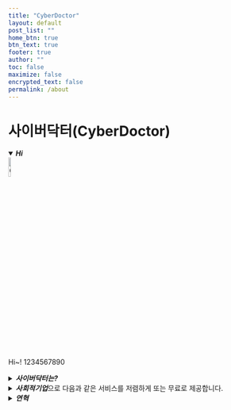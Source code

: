```yaml
---
title: "CyberDoctor"
layout: default
post_list: ""
home_btn: true
btn_text: true
footer: true
author: ""
toc: false
maximize: false
encrypted_text: false
permalink: /about
---
```


# **사이버닥터(CyberDoctor)**

<details open><summary>
<b><i>Hi</i></b>
</summary>
<img class="ceo" src="{{site.url}}{{site.baseurl}}{{site.assets_path}}/img/ceo.jpg" width="10%" alt="CEO">

Hi~!
1234567890
<br>
</details>


<details><summary>
<b><i>사이버닥터는?</i></b>
</summary>
 &nbsp;4차 산업혁명 시대에 접어들어 모든 산업에 걸쳐 ICT 기술이 융·복합되면서 기존의 틀을 파괴하는 혁신이 진행되고 있습니다. 새로운 IT 기술이 등장하면 이에 대한 신종 위협이 나타나고, 이에 대응하기 위한 보안 기술이 개발됩니다. 문제는 IT 기술이 급속도로 발전한 데 비해 보안 제품과 방법론은 새로운 IT 환경 변화를 따라잡지 못합니다. 하지만 사이버 위협은 사물 인터넷, 모바일 등 다양한 플랫폼으로 확산되고 있으며, 공격 기법도 날로 지능화되고 있습니다.<br><br>
 &nbsp;4차 산업혁명에서 보안은 절대 간과될 수 없는 분야이며, 원천 정보가 수집되는 사물 인터넷 기기 보호와 데이터 및 통신 암호화, 클라우드에 대한 접근통제 등이 중요한 보안 요소로 대두될 것입니다.<br>
 &nbsp;'사이버 보안이 곧 국가 보안’인 시대에서 사이버 공격으로부터 안전하지 않은 <b>[유치원, 초중고, 대학교 / 중소기업 / 지자체 산하기관]</b> 등의 소외계층에 존재하던 문제점들을 해결함으로써 보다 안전하게 고객들에게 서비스 제공 및 관리할 수 있도록 보안컨설팅(모의해킹)을 제공합니다.<br>
</details>


<details><summary>
<b><i>사회적기업</i></b>으로 다음과 같은 서비스를 저렴하게 또는 무료로 제공합니다.
</summary>
<table class="pure-table pure-table-horizontal">
    <thead>
        <tr>
            <th>#</th>
            <th>진단 종류</th>
            <th>서비스 설명</th>
        </tr>
    </thead>
    <tbody>
        <tr>
            <td>1</td>
            <td>모의해킹</td>
            <td>사내외 서비스의 취약점을 진단하고 대응방안 제시</td>
        </tr>
        <tr>
            <td>2</td>
            <td>정보보호 컨설팅</td>
            <td>사내 인적(개인정보),물적 보안 진단 및 대응책 수립</td>
        </tr>
    </tbody>
</table><br>
</details>


<details><summary>
<b><i>연혁</i></b>
</summary>

- 2019.07 : CyberDoctor 개인사업자 등록<br>
- 2019.08 : CyberDoctor 법인전환, 사회적기업

</details>